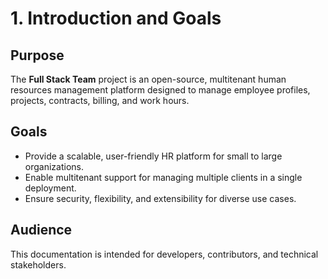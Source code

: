 # 1. Introduction and Goals

## Purpose
The **Full Stack Team** project is an open-source, multitenant human resources management platform designed to manage employee profiles, projects, contracts, billing, and work hours.

## Goals
- Provide a scalable, user-friendly HR platform for small to large organizations.
- Enable multitenant support for managing multiple clients in a single deployment.
- Ensure security, flexibility, and extensibility for diverse use cases.

## Audience
This documentation is intended for developers, contributors, and technical stakeholders.
